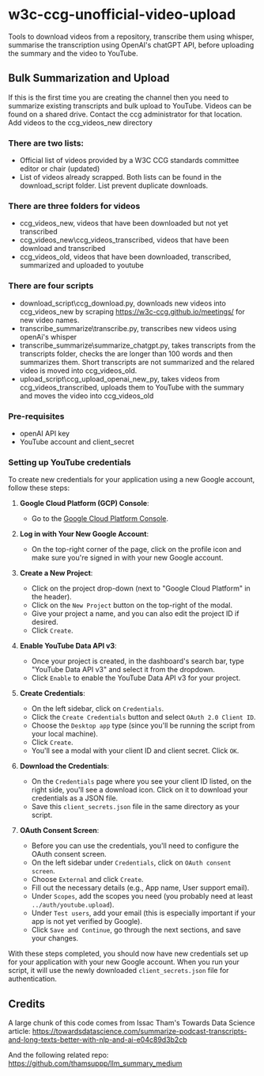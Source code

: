 # w3c-ccg-unofficial-video-upload

Tools to download videos from a repository, transcribe them using whisper, summarise the transcription using OpenAI's chatGPT API, before uploading the summary and the video to YouTube.

## Bulk Summarization and Upload

If this is the first time you are creating the channel then you need to summarize existing transcripts and bulk upload to YouTube.
Videos can be found on a shared drive. Contact the ccg administrator for that location.
Add videos to the ccg_videos_new directory

### There are two lists:

- Official list of videos provided by a W3C CCG standards committee editor or chair (updated)
- List of videos already scrapped.
  Both lists can be found in the download_script folder.
  List prevent duplicate downloads.

### There are three folders for videos

- ccg_videos_new, videos that have been downloaded but not yet transcribed
- ccg_videos_new\ccg_videos_transcribed, videos that have been download and transcribed
- ccg_videos_old, videos that have been downloaded, transcribed, summarized and uploaded to youtube

### There are four scripts

- download_script\ccg_download.py, downloads new videos into ccg_videos_new by scraping https://w3c-ccg.github.io/meetings/ for new video names.
- transcribe_summarize\transcribe.py, transcribes new videos using openAi's whisper
- transcribe_summarize\summarize_chatgpt.py, takes transcripts from the transcripts folder, checks the are longer than 100 words and then summarizes them. Short transcripts are not summarized and the relared video is moved into ccg_videos_old.
- upload_script\ccg_upload_openai_new_py, takes videos from ccg_videos_transcribed, uploads them to YouTube with the summary and moves the video into ccg_videos_old

### Pre-requisites

- openAI API key
- YouTube account and client_secret

### Setting up YouTube credentials

To create new credentials for your application using a new Google account, follow these steps:

1. **Google Cloud Platform (GCP) Console**:

   - Go to the [Google Cloud Platform Console](https://console.cloud.google.com/).

2. **Log in with Your New Google Account**:

   - On the top-right corner of the page, click on the profile icon and make sure you're signed in with your new Google account.

3. **Create a New Project**:

   - Click on the project drop-down (next to "Google Cloud Platform" in the header).
   - Click on the `New Project` button on the top-right of the modal.
   - Give your project a name, and you can also edit the project ID if desired.
   - Click `Create`.

4. **Enable YouTube Data API v3**:

   - Once your project is created, in the dashboard's search bar, type "YouTube Data API v3" and select it from the dropdown.
   - Click `Enable` to enable the YouTube Data API v3 for your project.

5. **Create Credentials**:

   - On the left sidebar, click on `Credentials`.
   - Click the `Create Credentials` button and select `OAuth 2.0 Client ID`.
   - Choose the `Desktop app` type (since you'll be running the script from your local machine).
   - Click `Create`.
   - You'll see a modal with your client ID and client secret. Click `OK`.

6. **Download the Credentials**:

   - On the `Credentials` page where you see your client ID listed, on the right side, you'll see a download icon. Click on it to download your credentials as a JSON file.
   - Save this `client_secrets.json` file in the same directory as your script.

7. **OAuth Consent Screen**:
   - Before you can use the credentials, you'll need to configure the OAuth consent screen.
   - On the left sidebar under `Credentials`, click on `OAuth consent screen`.
   - Choose `External` and click `Create`.
   - Fill out the necessary details (e.g., App name, User support email).
   - Under `Scopes`, add the scopes you need (you probably need at least `../auth/youtube.upload`).
   - Under `Test users`, add your email (this is especially important if your app is not yet verified by Google).
   - Click `Save and Continue`, go through the next sections, and save your changes.

With these steps completed, you should now have new credentials set up for your application with your new Google account. When you run your script, it will use the newly downloaded `client_secrets.json` file for authentication.

## Credits

A large chunk of this code comes from Issac Tham's Towards Data Science article:
https://towardsdatascience.com/summarize-podcast-transcripts-and-long-texts-better-with-nlp-and-ai-e04c89d3b2cb

And the following related repo:
https://github.com/thamsuppp/llm_summary_medium
